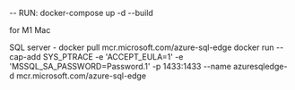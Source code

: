 -- RUN: docker-compose up -d --build

for M1 Mac

SQL server
    - docker pull mcr.microsoft.com/azure-sql-edge
    docker run --cap-add SYS_PTRACE -e 'ACCEPT_EULA=1' -e 'MSSQL_SA_PASSWORD=Password.1' -p 1433:1433 --name azuresqledge-d mcr.microsoft.com/azure-sql-edge